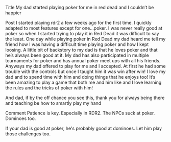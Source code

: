 Title
My dad started playing poker for me in red dead and I couldn’t be happier

Post
I started playing rdr2 a few weeks ago for the first time. I quickly adapted to most features except for one…poker. I was never really good at poker so when I started trying to play it in Red Dead it was difficult to say the least. One day while playing poker in Red Dead my dad heard me tell my friend how I was having a difficult time playing poker and how I kept loosing. A little bit of backstory to my dad is that he loves poker and that he’s always been good at it. My dad has also participated in multiple tournaments for poker and has annual poker meet ups with all his friends. Anyways my dad offered to play for me and I accepted. At first he had some trouble with the controls but once I taught him it was win after win! I love my dad and to spend time with him and doing things that he enjoys too! It’s been amazing to play a game that both me and him like and I love learning the rules and the tricks of poker with him!

And dad, if by the off chance you see this, thank you for always being there and teaching be how to smartly play my hand

Comment
Patience is key.  Especially in RDR2.  The NPCs suck at poker.  Dominoes too.

If your dad is good at poker, he's probably good at dominoes.  Let him play those challenges too.
